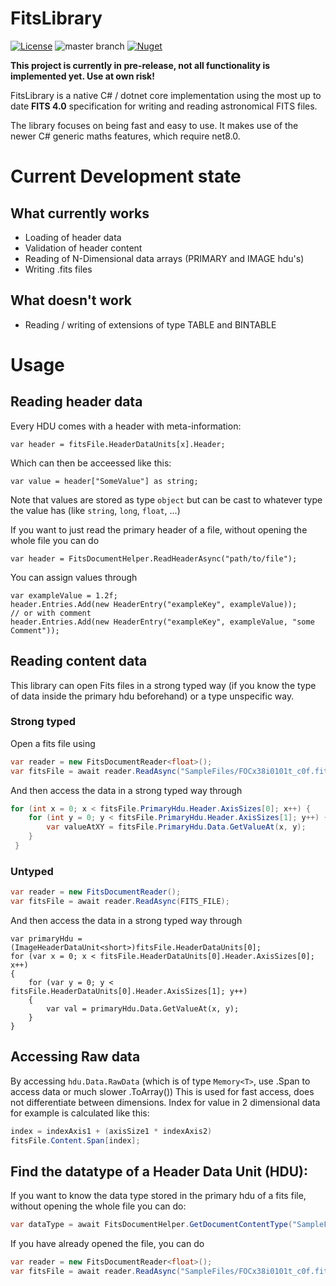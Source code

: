 # FitsLibrary

[![License](https://img.shields.io/badge/license-MPL2.0%20-blue)](https://choosealicense.com/licenses/mpl-2.0/) ![master branch](https://github.com/RononDex/FitsLibrary/workflows/.NET/badge.svg?branch=master) [![Nuget](https://img.shields.io/nuget/v/FitsLibrary.svg)](https://www.nuget.org/packages/FitsLibrary/)

**This project is currently in pre-release, not all functionality is implemented yet. Use at own risk!**

FitsLibrary is a native C# / dotnet core implementation using the most up to date **FITS 4.0** specification for writing and reading astronomical FITS files.

The library focuses on being fast and easy to use.
It makes use of the newer C# generic maths features, which require net8.0.

# Current Development state

## What currently works

-   Loading of header data
-   Validation of header content
-   Reading of N-Dimensional data arrays (PRIMARY and IMAGE hdu's)
-   Writing .fits files

## What doesn't work

-   Reading / writing of extensions of type TABLE and BINTABLE

# Usage

## Reading header data

Every HDU comes with a header with meta-information:
```
var header = fitsFile.HeaderDataUnits[x].Header;
```
Which can then be acceessed like this:
```
var value = header["SomeValue"] as string;
```
Note that values are stored as type `object` but can be cast to whatever type the value has (like `string`, `long`, `float`,
...)

If you want to just read the primary header of a file, without opening the whole file you can do

```
var header = FitsDocumentHelper.ReadHeaderAsync("path/to/file");
```

You can assign values through
```
var exampleValue = 1.2f;
header.Entries.Add(new HeaderEntry("exampleKey", exampleValue));
// or with comment
header.Entries.Add(new HeaderEntry("exampleKey", exampleValue, "some Comment"));
```

## Reading content data

This library can open Fits files in a strong typed way (if you know the type of data inside the primary hdu beforehand) or a type unspecific way.

### Strong typed

Open a fits file using

```csharp
var reader = new FitsDocumentReader<float>();
var fitsFile = await reader.ReadAsync("SampleFiles/FOCx38i0101t_c0f.fits"); // or reader.ReadAsync(stream)
```
And then access the data in a strong typed way through

```csharp
for (int x = 0; x < fitsFile.PrimaryHdu.Header.AxisSizes[0]; x++) {
    for (int y = 0; y < fitsFile.PrimaryHdu.Header.AxisSizes[1]; y++) {
        var valueAtXY = fitsFile.PrimaryHdu.Data.GetValueAt(x, y);
    }
 }
```

### Untyped 

```csharp
var reader = new FitsDocumentReader();
var fitsFile = await reader.ReadAsync(FITS_FILE);
```

And then access the data in a strong typed way through

```
var primaryHdu = (ImageHeaderDataUnit<short>)fitsFile.HeaderDataUnits[0];
for (var x = 0; x < fitsFile.HeaderDataUnits[0].Header.AxisSizes[0]; x++)
{
    for (var y = 0; y < fitsFile.HeaderDataUnits[0].Header.AxisSizes[1]; y++)
    {
        var val = primaryHdu.Data.GetValueAt(x, y);
    }
}
```

## Accessing Raw data

By accessing `hdu.Data.RawData` (which is of type `Memory<T>`, use .Span to access data or much slower .ToArray())
This is used for fast access, does not differentiate between dimensions.
Index for value in 2 dimensional data for example is calculated like this:

```csharp
index = indexAxis1 + (axisSize1 * indexAxis2)
fitsFile.Content.Span[index];
```

## Find the datatype of a Header Data Unit (HDU):

If you want to know the data type stored in the primary hdu of a fits file, without opening the whole file you can do:

```csharp
var dataType = await FitsDocumentHelper.GetDocumentContentType("SampleFiles/FOCx38i0101t_c0f.fits");
```

If you have already opened the file, you can do
```csharp
var reader = new FitsDocumentReader<float>();
var fitsFile = await reader.ReadAsync("SampleFiles/FOCx38i0101t_c0f.fits");
```
